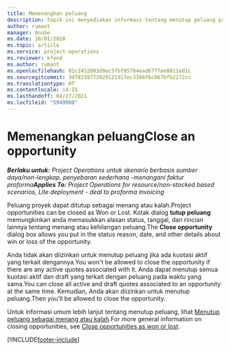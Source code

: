 ```yaml
---
title: Memenangkan peluang
description: Topik ini menyediakan informasi tentang menutup peluang proyek.
author: rumant
manager: Annbe
ms.date: 10/01/2020
ms.topic: article
ms.service: project-operations
ms.reviewer: kfend
ms.author: rumant
ms.openlocfilehash: 01c2452003d9ac5fbf85704ead67f7ee8011ed1c
ms.sourcegitcommit: 3d78338773929121d17ec3386f6cb67bfb2272cc
ms.translationtype: HT
ms.contentlocale: id-ID
ms.lasthandoff: 04/27/2021
ms.locfileid: "5949908"
---
```

# <a name="close-an-opportunity"></a><span data-ttu-id="cff1c-103">Memenangkan peluang</span><span class="sxs-lookup"><span data-stu-id="cff1c-103">Close an opportunity</span></span>

<span data-ttu-id="cff1c-104">_**Berlaku untuk:** Project Operations untuk skenario berbasis sumber daya/non-lengkap, penyebaran sederhana -menangani faktur proforma_</span><span class="sxs-lookup"><span data-stu-id="cff1c-104">_**Applies To:** Project Operations for resource/non-stocked based scenarios, Lite deployment - deal to proforma invoicing_</span></span>

<span data-ttu-id="cff1c-105">Peluang proyek dapat ditutup sebagai menang atau kalah.</span><span class="sxs-lookup"><span data-stu-id="cff1c-105">Project opportunities can be closed as Won or Lost.</span></span> <span data-ttu-id="cff1c-106">Kotak dialog **tutup peluang** memungkinkan anda memasukkan alasan status, tanggal, dan rincian lainnya tentang menang atau kehilangan peluang.</span><span class="sxs-lookup"><span data-stu-id="cff1c-106">The **Close opportunity** dialog box allows you put in the status reason, date, and other details about win or loss of the opportunity.</span></span>

<span data-ttu-id="cff1c-107">Anda tidak akan diizinkan untuk menutup peluang jika ada kuotasi aktif yang terkait dengannya.</span><span class="sxs-lookup"><span data-stu-id="cff1c-107">You won't be allowed to close the opportunity if there are any active quotes associated with it.</span></span> <span data-ttu-id="cff1c-108">Anda dapat menutup semua kuotasi aktif dan draft yang terkait dengan peluang pada waktu yang sama.</span><span class="sxs-lookup"><span data-stu-id="cff1c-108">You can close all active and draft quotes associated to an opportunity at the same time.</span></span> <span data-ttu-id="cff1c-109">Kemudian, Anda akan diizinkan untuk menutup peluang.</span><span class="sxs-lookup"><span data-stu-id="cff1c-109">Then you'll be allowed to close the opportunity.</span></span>

<span data-ttu-id="cff1c-110">Untuk informasi umum lebih lanjut tentang menutup peluang, lihat [Menutup peluang sebagai menang atau kalah](/dynamics365/sales-enterprise/close-opportunity-won-lost-sales).</span><span class="sxs-lookup"><span data-stu-id="cff1c-110">For more general information on closing opportunities, see [Close opportunities as won or lost](/dynamics365/sales-enterprise/close-opportunity-won-lost-sales).</span></span>


[!INCLUDE[footer-include](../includes/footer-banner.md)]
